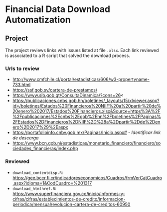 
# Financial Data Download Automatization

## Project

The project reviews links with issues listed at file `.xlsx`. Each link reviewed is associated to a R script that solved the download process.

### Urls to review 

- http://www.cmfchile.cl/portal/estadisticas/606/w3-propertyname-733.html
- https://ssf.gob.sv/cartera-de-prestamos/
- https://www.sib.gob.gt/ConsultaDinamica/?cons=26<
- https://publicaciones.cnbs.gob.hn/boletines/_layouts/15/xlviewer.aspx?id=/boletines/Estados%20Financieros%20NIIF%20a%20partir%20de%20enero%202017/Estados%20Financieros.xlsx&Source=https%3A%2F%2Fpublicaciones%2Ecnbs%2Egob%2Ehn%2Fboletines%2FPaginas%2FEstados%2DFinancieros%2DNIIF%2D%28a%2Dpartir%2Dde%2Denero%2D2017%29%2Easpx
- https://portafolioinfo.cnbv.gob.mx/Paginas/Inicio.aspx# - *Identificar link de descarga*
- https://www.bcn.gob.ni/estadisticas/monetario_financiero/financiero/sociedades_financieras/index.php

### Reviewed

- `download_contentdisp.R`: https://gee.bccr.fi.cr/indicadoreseconomicos/Cuadros/frmVerCatCuadro.aspx?idioma=1&CodCuadro=%201317
- `download_htmlhref.R`: https://www.superfinanciera.gov.co/inicio/informes-y-cifras/cifras/establecimientos-de-credito/informacion-periodica/mensual/evolucion-cartera-de-creditos-60950


